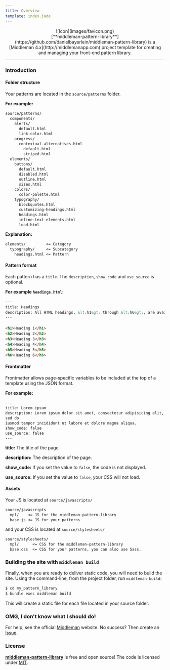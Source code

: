 ```yaml
---
title: Overview
template: index.jade
---
```


<center>
  ![Icon](images/favicon.png)
</center>

<center>
  [**middleman-pattern-library**](https://github.com/danielbayerlein/middleman-pattern-library)
  is a [Middleman 4.x](http://middlemanapp.com) project template for creating
  and managing your front-end pattern library.
</center>

---

### Introduction

#### Folder structure

Your patterns are located in the `source/patterns` folder.

**For example:**

```
source/patterns/
  components/
    alerts/
      default.html
      link-color.html
    progress/
      contextual-alternatives.html
        default.html
        striped.html
  elements/
    buttons/
      default.html
      disabled.html
      outline.html
      sizes.html
    colors/
      color-palette.html
    typography/
      blockquotes.html
      customizing-headings.html
      headings.html
      inline-text-elements.html
      lead.html
```

**Explanation:**

```
elements/         <= Category
  typography/     <= Subcategory
    headings.html <= Pattern
```

#### Pattern format

Each pattern has a `title`. The `description`, `show_code` and `use_source` is
optional.

**For example `headings.html`:**

```html
---
title: Headings
description: All HTML headings, &lt;h1&gt; through &lt;h6&gt;, are available. .h1 through .h6 classes are also available, for when you want to match the font styling of a heading but still want your text to be displayed inline.
---

<h1>Heading 1</h1>
<h2>Heading 2</h2>
<h3>Heading 3</h3>
<h4>Heading 4</h4>
<h5>Heading 5</h5>
<h6>Heading 6</h6>
```

#### Frontmatter

Frontmatter allows page-specific variables to be included at the top of a
template using the JSON format.

**For example:**

```
---
title: Lorem ipsum
description: Lorem ipsum dolor sit amet, consectetur adipisicing elit, sed do
iusmod tempor incididunt ut labore et dolore magna aliqua.
show_code: false
use_source: false
---
```

**title:** The title of the page.

**description:** The description of the page.

**show_code:** If you set the value to `false`, the code is not displayed.

**use_source:** If you set the value to `false`, your CSS will not load.


#### Assets

Your JS is located at `source/javascripts/`

```
source/javascripts
  mpl/    <= JS for the middleman-pattern-library
  base.js <= JS for your patterns
```

and your CSS is located at `source/stylesheets/`

```
source/stylesheets/
  mpl/      <= CSS for the middleman-pattern-library
  base.css  <= CSS for your patterns, you can also use Sass.
```

### Building the site with `middleman build`

Finally, when you are ready to deliver static code, you will need to build the
site. Using the command-line, from the project folder, run `middleman build`:

```bash
$ cd my_pattern_library
$ bundle exec middleman build
```

This will create a static file for each file located in your source folder.

### OMG, I don't know what I should do!

For help, see the official [Middleman](http://middlemanapp.com) website.
No success? Then create an [Issue](https://github.com/danielbayerlein/middleman-pattern-library/issues/new).

### License

[**middleman-pattern-library**](https://github.com/danielbayerlein/middleman-pattern-library)
is free and open source! The code is licensed under
[MIT](https://github.com/danielbayerlein/middleman-pattern-library/blob/master/LICENSE.md).
